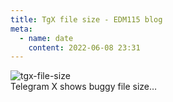 ```yaml
---
title: TgX file size - EDM115 blog
meta:
  - name: date
    content: 2022-06-08 23:31
---
```


![tgx-file-size](@/assets/img/blog/2022/06-08-tgx-file-size.jpg)  
Telegram X shows buggy file size…
